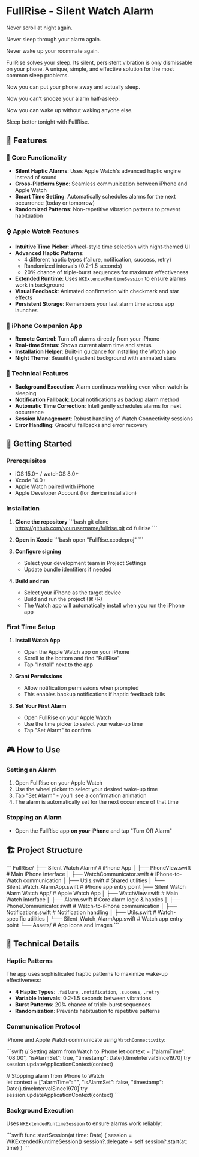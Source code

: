 # FullRise - Silent Watch Alarm

Never scroll at night again.

Never sleep through your alarm again.

Never wake up your roommate again.

FullRise solves your sleep. Its silent, persistent vibration is only dismissable on your phone. A unique, simple, and effective solution for the most common sleep problems.

Now you can put your phone away and actually sleep.

Now you can’t snooze your alarm half-asleep.

Now you can wake up without waking anyone else.

Sleep better tonight with FullRise.

## 🌟 Features

### 🎯 Core Functionality
- **Silent Haptic Alarms**: Uses Apple Watch's advanced haptic engine instead of sound
- **Cross-Platform Sync**: Seamless communication between iPhone and Apple Watch
- **Smart Time Setting**: Automatically schedules alarms for the next occurrence (today or tomorrow)
- **Randomized Patterns**: Non-repetitive vibration patterns to prevent habituation

### ⌚ Apple Watch Features
- **Intuitive Time Picker**: Wheel-style time selection with night-themed UI
- **Advanced Haptic Patterns**: 
  - 4 different haptic types (failure, notification, success, retry)
  - Randomized intervals (0.2-1.5 seconds)
  - 20% chance of triple-burst sequences for maximum effectiveness
- **Extended Runtime**: Uses `WKExtendedRuntimeSession` to ensure alarms work in background
- **Visual Feedback**: Animated confirmation with checkmark and star effects
- **Persistent Storage**: Remembers your last alarm time across app launches

### 📱 iPhone Companion App
- **Remote Control**: Turn off alarms directly from your iPhone
- **Real-time Status**: Shows current alarm time and status
- **Installation Helper**: Built-in guidance for installing the Watch app
- **Night Theme**: Beautiful gradient background with animated stars

### 🔧 Technical Features
- **Background Execution**: Alarm continues working even when watch is sleeping
- **Notification Fallback**: Local notifications as backup alarm method
- **Automatic Time Correction**: Intelligently schedules alarms for next occurrence
- **Session Management**: Robust handling of Watch Connectivity sessions
- **Error Handling**: Graceful fallbacks and error recovery

## 🚀 Getting Started

### Prerequisites
- iOS 15.0+ / watchOS 8.0+
- Xcode 14.0+
- Apple Watch paired with iPhone
- Apple Developer Account (for device installation)

### Installation

1. **Clone the repository**
   \`\`\`bash
   git clone https://github.com/yourusername/fullrise.git
   cd fullrise
   \`\`\`

2. **Open in Xcode**
   \`\`\`bash
   open "FullRise.xcodeproj"
   \`\`\`

3. **Configure signing**
   - Select your development team in Project Settings
   - Update bundle identifiers if needed

4. **Build and run**
   - Select your iPhone as the target device
   - Build and run the project (⌘+R)
   - The Watch app will automatically install when you run the iPhone app

### First Time Setup

1. **Install Watch App**
   - Open the Apple Watch app on your iPhone
   - Scroll to the bottom and find "FullRise"
   - Tap "Install" next to the app

2. **Grant Permissions**
   - Allow notification permissions when prompted
   - This enables backup notifications if haptic feedback fails

3. **Set Your First Alarm**
   - Open FullRise on your Apple Watch
   - Use the time picker to select your wake-up time
   - Tap "Set Alarm" to confirm

## 🎮 How to Use

### Setting an Alarm
1. Open FullRise on your Apple Watch
2. Use the wheel picker to select your desired wake-up time
3. Tap "Set Alarm" - you'll see a confirmation animation
4. The alarm is automatically set for the next occurrence of that time

### Stopping an Alarm
- Open the FullRise app **on your iPhone** and tap "Turn Off Alarm"

## 🏗️ Project Structure

\`\`\`
FullRise/
├── Silent Watch Alarm/                # iPhone App
│   ├── PhoneView.swift                # Main iPhone interface
│   ├── WatchCommunicator.swift        # iPhone-to-Watch communication
│   ├── Utils.swift                    # Shared utilities
│   └── Silent_Watch_AlarmApp.swift    # iPhone app entry point
├── Silent Watch Alarm Watch App/      # Apple Watch App
│   ├── WatchView.swift                # Main Watch interface
│   ├── Alarm.swift                    # Core alarm logic & haptics
│   ├── PhoneCommunicator.swift        # Watch-to-iPhone communication
│   ├── Notifications.swift            # Notification handling
│   ├── Utils.swift                    # Watch-specific utilities
│   └── Silent_Watch_AlarmApp.swift    # Watch app entry point
└── Assets/                            # App icons and images
\`\`\`

## 🔧 Technical Details

### Haptic Patterns
The app uses sophisticated haptic patterns to maximize wake-up effectiveness:

- **4 Haptic Types**: `.failure`, `.notification`, `.success`, `.retry`
- **Variable Intervals**: 0.2-1.5 seconds between vibrations
- **Burst Patterns**: 20% chance of triple-burst sequences
- **Randomization**: Prevents habituation to repetitive patterns

### Communication Protocol
iPhone and Apple Watch communicate using `WatchConnectivity`:

\`\`\`swift
// Setting alarm from Watch to iPhone
let context = ["alarmTime": "08:00", "isAlarmSet": true, "timestamp": Date().timeIntervalSince1970]
try session.updateApplicationContext(context)

// Stopping alarm from iPhone to Watch  
let context = ["alarmTime": "", "isAlarmSet": false, "timestamp": Date().timeIntervalSince1970]
try session.updateApplicationContext(context)
\`\`\`

### Background Execution
Uses `WKExtendedRuntimeSession` to ensure alarms work reliably:

\`\`\`swift
func startSession(at time: Date) {
    session = WKExtendedRuntimeSession()
    session?.delegate = self
    session?.start(at: time)
}
\`\`\`
